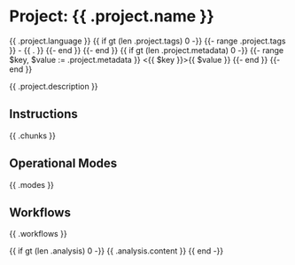 # Project: {{ .project.name }}

<context>
  <language>{{ .project.language }}</language>
  {{ if gt (len .project.tags) 0 -}}
  <tags>
    {{- range .project.tags }}
    - {{ . }}
    {{- end }}
  </tags>
  {{- end }}
  {{ if gt (len .project.metadata) 0 -}}
  <metadata>
    {{- range $key, $value := .project.metadata }}
    <{{ $key }}>{{ $value }}</{{ $key }}>
    {{- end }}
  </metadata>
  {{- end }}
</context>

{{ .project.description }}

## Instructions

{{ .chunks }}

## Operational Modes

{{ .modes }}

## Workflows

{{ .workflows }}

{{ if gt (len .analysis) 0 -}}
{{ .analysis.content }}
{{ end -}}
